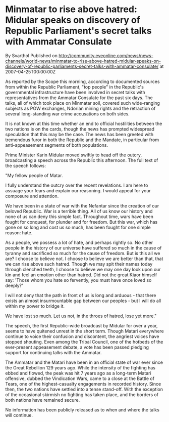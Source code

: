 # Minmatar to rise above hatred: Midular speaks on discovery of Republic Parliament's secret talks with Ammatar Consulate
By Svarthol
Published on http://community.eveonline.com/news/news-channels/world-news/minmatar-to-rise-above-hatred-midular-speaks-on-discovery-of-republic-parliaments-secret-talks-with-ammatar-consulate/ at 2007-04-25T00:00:00Z

As reported by the Scope this morning, according to documented sources from within the Republic Parliament, "top people" in the Republic's governmental infrastructure have been involved in secret talks with representatives from the Ammatar Consulate for the past six days. The talks, all of which took place on Minmatar soil, covered such wide-ranging subjects as POW exchanges, Ndorian mining rights and the retraction of several long-standing war crime accusations on both sides.  
  
It is not known at this time whether an end to official hostilities between the two nations is on the cards, though the news has prompted widespread speculation that this may be the case. The news has been greeted with tremendous furor in both the Republic and the Mandate, in particular from anti-appeasement segments of both populations.  
  
Prime Minister Karin Midular moved swiftly to head off the outcry, broadcasting a speech across the Republic this afternoon. The full text of the speech follows:   
  
  
"My fellow people of Matar.  
  
 I fully understand the outcry over the recent revelations. I am here to assuage your fears and explain our reasoning. I would appeal for your composure and attention.  
  
We have been in a state of war with the Nefantar since the creation of our beloved Republic. War is a terrible thing. All of us know our history and none of us can deny this simple fact. Throughout time, wars have been fought for conquest, for plunder and for freedom. But this war, which has gone on so long and cost us so much, has been fought for one simple reason: hate.  
  
As a people, we possess a lot of hate, and perhaps rightly so. No other people in the history of our universe have suffered so much in the cause of tyranny and sacrificed so much for the cause of freedom. But is this all we are? I choose to believe not. I choose to believe we are better than that, that we can rise above such hatred. Though we may spit their names today through clenched teeth, I choose to believe we may one day look upon our kin and feel an emotion other than hatred. Did not the great Kiaor himself say: 'Those whom you hate so fervently, you must have once loved so deeply?'  
  
I will not deny that the path in front of us is long and arduous - that there exists an almost insurmountable gap between our peoples - but I will do all within my power to bridge it.  
  
We have lost so much. Let us not, in the throes of hatred, lose yet more."  
  
The speech, the first Republic-wide broadcast by Midular for over a year, seems to have quitened unrest in the short term. Though Matari everywhere continue to voice their confusion and discontent, the angriest voices have stopped shouting. Even among the Tribal Council, one of the hotbeds of the ever-present appeasement debate, a vote has been passed pledging support for continuing talks with the Ammatar.  
  
The Ammatar and the Matari have been in an official state of war ever since the Great Rebellion 129 years ago. While the intensity of the fighting has ebbed and flowed, the peak was hit 7 years ago as a long-term Matari offensive, dubbed the Vindication Wars, came to a close at the Battle of Tears, one of the highest-casualty engagements in recorded history. Since then, the two nations have settled into a tense stand-off. With the exception of the occasional skirmish no fighting has taken place, and the borders of both nations have remained secure.  
  
No information has been publicly released as to when and where the talks will continue.

